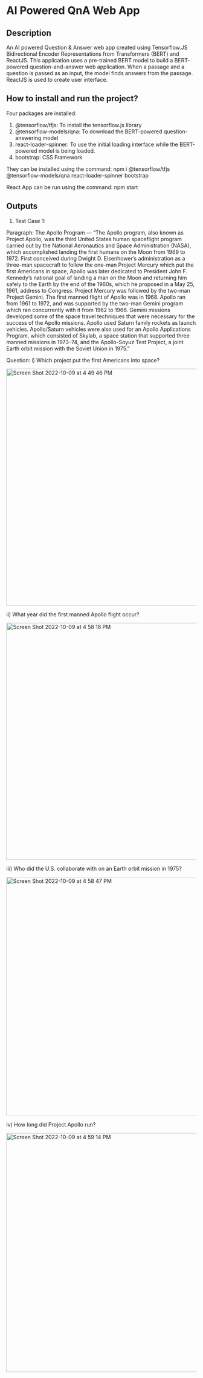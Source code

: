 # AI Powered QnA Web App

## Description
An AI powered Question & Answer web app created using Tensorflow.JS Bidirectional Encoder Representations from Transformers (BERT) and ReactJS.
This application uses a pre-trained BERT model to build a BERT-powered question-and-answer web application. When a passage and a question is passed as an input, the model finds answers from the passage. ReactJS is used to create user interface.

## How to install and run the project?
Four packages are installed:
1. @tensorflow/tfjs: To install the tensorflow.js library
2. @tensorflow-models/qna: To download the BERT-powered question-answering model
3. react-loader-spinner: To use the initial loading interface while the BERT-powered model is being loaded. 
4. bootstrap: CSS Framework

They can be installed using the command:
npm i @tensorflow/tfjs @tensorflow-models/qna react-loader-spinner bootstrap

React App can be run using the command: npm start

## Outputs
1. Test Case 1:

Paragraph: The Apollo Program — “The Apollo program, also known as Project Apollo, was the third United States human spaceflight program carried out by the National Aeronautics and Space Administration (NASA), which accomplished landing the first humans on the Moon from 1969 to 1972. First conceived during Dwight D. Eisenhower’s administration as a three-man spacecraft to follow the one-man Project Mercury which put the first Americans in space, Apollo was later dedicated to President John F. Kennedy’s national goal of landing a man on the Moon and returning him safely to the Earth by the end of the 1960s, which he proposed in a May 25, 1961, address to Congress. Project Mercury was followed by the two-man Project Gemini. The first manned flight of Apollo was in 1968. Apollo ran from 1961 to 1972, and was supported by the two-man Gemini program which ran concurrently with it from 1962 to 1966. Gemini missions developed some of the space travel techniques that were necessary for the success of the Apollo missions. Apollo used Saturn family rockets as launch vehicles. Apollo/Saturn vehicles were also used for an Apollo Applications Program, which consisted of Skylab, a space station that supported three manned missions in 1973–74, and the Apollo-Soyuz Test Project, a joint Earth orbit mission with the Soviet Union in 1975.”

Question: 
i) Which project put the first Americans into space?

<img width="626" alt="Screen Shot 2022-10-09 at 4 49 46 PM" src="https://user-images.githubusercontent.com/89472841/194779231-15a673a2-f70d-4b0c-98c1-0a9e640b68c4.png">

ii) What year did the first manned Apollo flight occur?

<img width="626" alt="Screen Shot 2022-10-09 at 4 58 18 PM" src="https://user-images.githubusercontent.com/89472841/194779252-55a5edab-48b4-4591-b024-f08e5a787f07.png">

iii) Who did the U.S. collaborate with on an Earth orbit mission in 1975?

<img width="631" alt="Screen Shot 2022-10-09 at 4 58 47 PM" src="https://user-images.githubusercontent.com/89472841/194779260-ddcfef2b-4e87-4b4a-a2bb-bc0255fd1e84.png">

iv) How long did Project Apollo run?

<img width="631" alt="Screen Shot 2022-10-09 at 4 59 14 PM" src="https://user-images.githubusercontent.com/89472841/194779284-7a44a8fe-fc3f-401c-8dd0-695cb8fad259.png">



